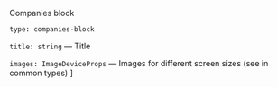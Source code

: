 Companies block

`type: companies-block`

`title: string` — Title

`images: ImageDeviceProps` — Images for different screen sizes (see in common types)
]
